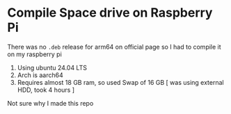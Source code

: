 # Compile Space drive on Raspberry Pi

There was no `.deb` release for arm64 on official page so I had to compile it on my raspberry pi 

1. Using ubuntu 24.04 LTS
2. Arch is aarch64
3. Requires almost 18 GB ram, so used Swap of 16 GB [ was using external HDD, took 4 hours ]

Not sure why I made this repo